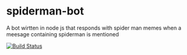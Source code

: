 # spiderman-bot

A bot wirtten in node js that responds with spider man memes when a meesage containing spiderman is mentioned

[![Build Status](https://travis-ci.org/mazarag2/spiderman-bot.svg?branch=master)](https://travis-ci.org/mazarag2/spiderman-bot)
